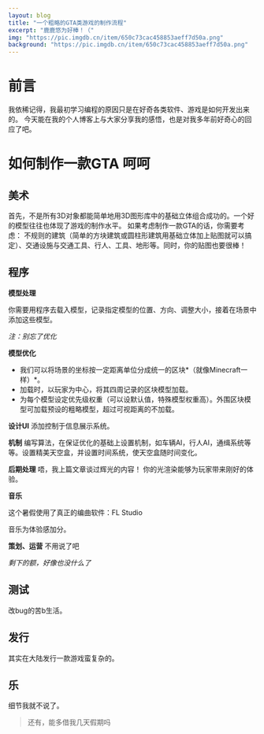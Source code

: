 ```yaml
---
layout: blog
title: "一个粗略的GTA类游戏的制作流程"
excerpt: "鹿鹿悠为好棒！（"
img: "https://pic.imgdb.cn/item/650c73cac458853aeff7d50a.png"
background: "https://pic.imgdb.cn/item/650c73cac458853aeff7d50a.png"
---
```


# 前言

我依稀记得，我最初学习编程的原因只是在好奇各类软件、游戏是如何开发出来的。
今天能在我的个人博客上与大家分享我的感悟，也是对我多年前好奇心的回应了吧。

# 如何制作一款GTA 呵呵

## 美术

首先，不是所有3D对象都能简单地用3D图形库中的基础立体组合成功的。一个好的模型往往也体现了游戏的制作水平。
如果考虑制作一款GTA的话，你需要考虑：
不规则的建筑（简单的方块建筑或圆柱形建筑用基础立体加上贴图就可以搞定）、交通设施与交通工具、行人、工具、地形等。同时，你的贴图也要很棒！

## 程序

**模型处理**

你需要用程序去载入模型，记录指定模型的位置、方向、调整大小，接着在场景中添加这些模型。

*注：别忘了优化*

**模型优化**

- 我们可以将场景的坐标按一定距离单位分成统一的区块*（就像Minecraft一样）*。
- 加载时，以玩家为中心，将其四周记录的区块模型加载。
- 为每个模型设定优先级权重（可以设默认值，特殊模型权重高）。外围区块模型可加载预设的粗略模型，超过可视距离的不加载。

**设计UI**
添加控制于信息展示系统。

**机制**
编写算法，在保证优化的基础上设置机制，如车辆AI，行人AI，通缉系统等等。设置精美天空盒，并设置时间系统，使天空盒随时间变化。

**后期处理**
唔，我上篇文章谈过辉光的内容！
你的光渲染能够为玩家带来刚好的体验。

**音乐**

这个暑假使用了真正的编曲软件：FL Studio

音乐为体验感加分。

**策划、运营**
不用说了吧

*剩下的额，好像也没什么了*

## 测试

改bug的苦b生活。

## 发行

其实在大陆发行一款游戏蛮复杂的。

## 乐

细节我就不说了。

> 还有，能多借我几天假期吗
